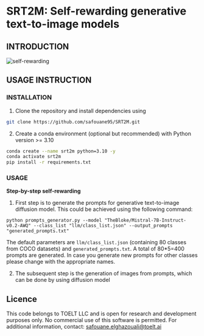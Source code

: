 # SRT2M: Self-rewarding generative text-to-image models

## INTRODUCTION

![self-rewarding](repoimages/self-rewardance_mechanism.gif)

## USAGE INSTRUCTION

###  INSTALLATION
1. Clone the repository and install dependencies using

```bash
git clone https://github.com/safouane95/SRT2M.git
```

2. Create a conda  environment (optional but recommended) with Python version >= 3.10
```bash
conda create --name srt2m python=3.10 -y
conda activate srt2m
pip install -r requirements.txt
```

### USAGE
**Step-by-step self-rewarding**

1. First step is to generate the prompts for generative text-to-image diffusion model. This could be achieved using the following command:

```python prompts_generator.py --model "TheBloke/Mistral-7B-Instruct-v0.2-AWQ" --class_list "llm/class_list.json" --output_prompts "generated_prompts.txt"```

The default parameters are `llm/class_list.json` (containing 80 classes from COCO datasets) and `generated_prompts.txt`. A total of 80*5=400 prompts are generated. In case you generate new prompts for other classes please change with the appropriate names.

2. The subsequent step is the generation of  images from prompts, which can be done by using diffusion model

## Licence

This code belongs to TOELT LLC and is open for research and development purposes only. No commercial use of this software is permitted.
For additional information, contact: safouane.elghazouali@toelt.ai